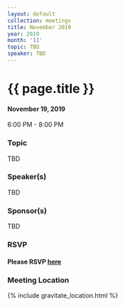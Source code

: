 ```yaml
---
layout: default
collection: meetings
title: November 2019
year: 2019
month: '11'
topic: TBD
speaker: TBD
---
```


# {{ page.title }}

#### November 19, 2019
6:00 PM - 8:00 PM

### Topic

TBD

### Speaker(s)

TBD

### Sponsor(s)

TBD

### RSVP

#### Please RSVP [here](https://iowaruby-nov-2019.eventbrite.com)

### Meeting Location
{% include gravitate_location.html %}
